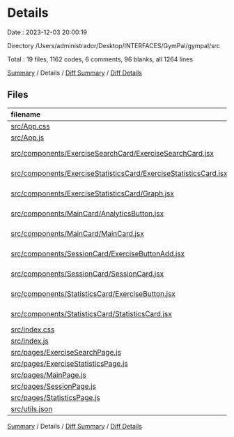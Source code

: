 # Details

Date : 2023-12-03 20:00:19

Directory /Users/administrador/Desktop/INTERFACES/GymPal/gympal/src

Total : 19 files,  1162 codes, 6 comments, 96 blanks, all 1264 lines

[Summary](results.md) / Details / [Diff Summary](diff.md) / [Diff Details](diff-details.md)

## Files
| filename | language | code | comment | blank | total |
| :--- | :--- | ---: | ---: | ---: | ---: |
| [src/App.css](/src/App.css) | CSS | 33 | 0 | 6 | 39 |
| [src/App.js](/src/App.js) | JavaScript | 26 | 0 | 5 | 31 |
| [src/components/ExerciseSearchCard/ExerciseSearchCard.jsx](/src/components/ExerciseSearchCard/ExerciseSearchCard.jsx) | JavaScript JSX | 144 | 0 | 12 | 156 |
| [src/components/ExerciseStatisticsCard/ExerciseStatisticsCard.jsx](/src/components/ExerciseStatisticsCard/ExerciseStatisticsCard.jsx) | JavaScript JSX | 268 | 0 | 11 | 279 |
| [src/components/ExerciseStatisticsCard/Graph.jsx](/src/components/ExerciseStatisticsCard/Graph.jsx) | JavaScript JSX | 35 | 1 | 2 | 38 |
| [src/components/MainCard/AnalyticsButton.jsx](/src/components/MainCard/AnalyticsButton.jsx) | JavaScript JSX | 34 | 0 | 6 | 40 |
| [src/components/MainCard/MainCard.jsx](/src/components/MainCard/MainCard.jsx) | JavaScript JSX | 96 | 2 | 11 | 109 |
| [src/components/SessionCard/ExerciseButtonAdd.jsx](/src/components/SessionCard/ExerciseButtonAdd.jsx) | JavaScript JSX | 22 | 0 | 3 | 25 |
| [src/components/SessionCard/SessionCard.jsx](/src/components/SessionCard/SessionCard.jsx) | JavaScript JSX | 226 | 1 | 10 | 237 |
| [src/components/StatisticsCard/ExerciseButton.jsx](/src/components/StatisticsCard/ExerciseButton.jsx) | JavaScript JSX | 29 | 0 | 2 | 31 |
| [src/components/StatisticsCard/StatisticsCard.jsx](/src/components/StatisticsCard/StatisticsCard.jsx) | JavaScript JSX | 184 | 2 | 9 | 195 |
| [src/index.css](/src/index.css) | CSS | 12 | 0 | 2 | 14 |
| [src/index.js](/src/index.js) | JavaScript | 10 | 0 | 5 | 15 |
| [src/pages/ExerciseSearchPage.js](/src/pages/ExerciseSearchPage.js) | JavaScript | 7 | 0 | 2 | 9 |
| [src/pages/ExerciseStatisticsPage.js](/src/pages/ExerciseStatisticsPage.js) | JavaScript | 7 | 0 | 2 | 9 |
| [src/pages/MainPage.js](/src/pages/MainPage.js) | JavaScript | 7 | 0 | 2 | 9 |
| [src/pages/SessionPage.js](/src/pages/SessionPage.js) | JavaScript | 7 | 0 | 2 | 9 |
| [src/pages/StatisticsPage.js](/src/pages/StatisticsPage.js) | JavaScript | 7 | 0 | 2 | 9 |
| [src/utils.json](/src/utils.json) | JSON | 8 | 0 | 2 | 10 |

[Summary](results.md) / Details / [Diff Summary](diff.md) / [Diff Details](diff-details.md)